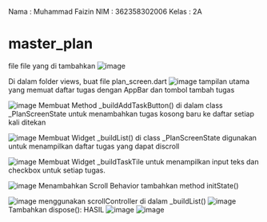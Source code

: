 Nama  : Muhammad Faizin
NIM   : 362358302006
Kelas : 2A

# master_plan
file file yang di tambahkan
![image](https://github.com/user-attachments/assets/f54fc7fd-e392-4fd9-9aa6-a34e619d6a5d)

Di dalam folder views, buat file plan_screen.dart
![image](https://github.com/user-attachments/assets/ce49dd03-6339-4c13-9b2e-6005c4869898)
tampilan utama yang memuat daftar tugas dengan AppBar dan tombol tambah tugas

![image](https://github.com/user-attachments/assets/796d2e0b-26c9-48a9-b150-bbb5434facc1)
Membuat Method _buildAddTaskButton() di dalam class _PlanScreenState
untuk menambahkan tugas kosong baru ke daftar setiap kali ditekan

![image](https://github.com/user-attachments/assets/f82aa05d-b68d-4733-80c1-95cebc3d1c6d)
Membuat Widget _buildList() di class _PlanScreenState digunakan untuk menampilkan daftar tugas yang dapat discroll

![image](https://github.com/user-attachments/assets/05d997b1-b0cb-4c39-9a46-0208297e51d4)
Membuat Widget _buildTaskTile untuk menampilkan input teks dan checkbox untuk setiap tugas.

![image](https://github.com/user-attachments/assets/13e92016-3ec9-4268-aaeb-9d5be81a60d7)
 Menambahkan Scroll Behavior tambahkan method initState()

![image](https://github.com/user-attachments/assets/06a03c5f-660a-4a88-936b-ad7accaefdd2)
menggunakan scrollController di dalam _buildList()
![image](https://github.com/user-attachments/assets/f9049a8e-3503-4de1-a122-595095295473)
Tambahkan dispose():
HASIL
![image](https://github.com/user-attachments/assets/30899d7a-0771-4978-91f8-1319ee49d5ac)
![image](https://github.com/user-attachments/assets/59501038-ede0-4085-9b7d-a2489d188906)
